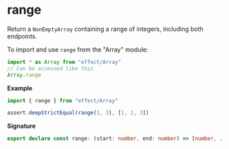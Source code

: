# range

Return a `NonEmptyArray` containing a range of integers, including both endpoints.

To import and use `range` from the "Array" module:

```ts
import * as Array from "effect/Array"
// Can be accessed like this
Array.range
```

**Example**

```ts
import { range } from "effect/Array"

assert.deepStrictEqual(range(1, 3), [1, 2, 3])
```

**Signature**

```ts
export declare const range: (start: number, end: number) => [number, ...number[]]
```
